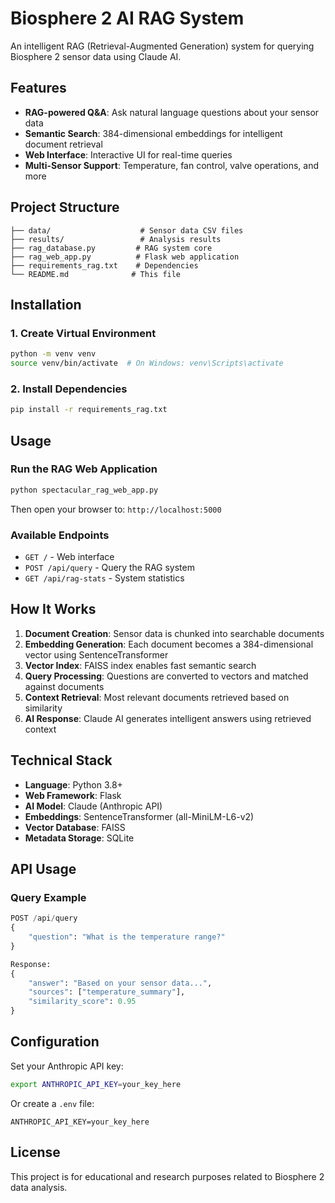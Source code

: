 # Biosphere 2 AI RAG System

An intelligent RAG (Retrieval-Augmented Generation) system for querying Biosphere 2 sensor data using Claude AI.

## Features

- **RAG-powered Q&A**: Ask natural language questions about your sensor data
- **Semantic Search**: 384-dimensional embeddings for intelligent document retrieval
- **Web Interface**: Interactive UI for real-time queries
- **Multi-Sensor Support**: Temperature, fan control, valve operations, and more

## Project Structure

```
├── data/                    # Sensor data CSV files
├── results/                 # Analysis results
├── rag_database.py         # RAG system core
├── rag_web_app.py          # Flask web application
├── requirements_rag.txt    # Dependencies
└── README.md              # This file
```

## Installation

### 1. Create Virtual Environment

```bash
python -m venv venv
source venv/bin/activate  # On Windows: venv\Scripts\activate
```

### 2. Install Dependencies

```bash
pip install -r requirements_rag.txt
```

## Usage

### Run the RAG Web Application

```bash
python spectacular_rag_web_app.py
```

Then open your browser to: `http://localhost:5000`

### Available Endpoints

- `GET /` - Web interface
- `POST /api/query` - Query the RAG system
- `GET /api/rag-stats` - System statistics

## How It Works

1. **Document Creation**: Sensor data is chunked into searchable documents
2. **Embedding Generation**: Each document becomes a 384-dimensional vector using SentenceTransformer
3. **Vector Index**: FAISS index enables fast semantic search
4. **Query Processing**: Questions are converted to vectors and matched against documents
5. **Context Retrieval**: Most relevant documents retrieved based on similarity
6. **AI Response**: Claude AI generates intelligent answers using retrieved context

## Technical Stack

- **Language**: Python 3.8+
- **Web Framework**: Flask
- **AI Model**: Claude (Anthropic API)
- **Embeddings**: SentenceTransformer (all-MiniLM-L6-v2)
- **Vector Database**: FAISS
- **Metadata Storage**: SQLite

## API Usage

### Query Example

```python
POST /api/query
{
    "question": "What is the temperature range?"
}

Response:
{
    "answer": "Based on your sensor data...",
    "sources": ["temperature_summary"],
    "similarity_score": 0.95
}
```

## Configuration

Set your Anthropic API key:

```bash
export ANTHROPIC_API_KEY=your_key_here
```

Or create a `.env` file:

```
ANTHROPIC_API_KEY=your_key_here
```

## License

This project is for educational and research purposes related to Biosphere 2 data analysis.